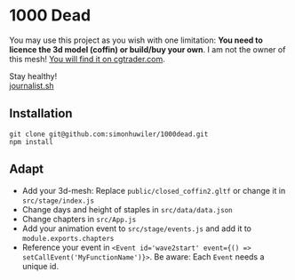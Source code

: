 # 1000 Dead

You may use this project as you wish with one limitation: **You need to licence the 3d model (coffin) or build/buy your own**. I am not the owner of this mesh! [You will find it on cgtrader.com](https://www.cgtrader.com/3d-models/various/various-models/closed-coffin).
  
Stay healthy!  
[journalist.sh](https://www.journalist.sh)

## Installation
```
git clone git@github.com:simonhuwiler/1000dead.git
npm install
```

## Adapt
* Add your 3d-mesh: Replace `public/closed_coffin2.gltf` or change it in `src/stage/index.js`
* Change days and height of staples in `src/data/data.json`
* Change chapters in `src/App.js`
* Add your animation event to `src/stage/events.js` and add it to `module.exports.chapters`
* Reference your event in `<Event id='wave2start' event={() => setCallEvent('MyFunctionName')}>`. Be aware: Each `Event` needs a unique id.
